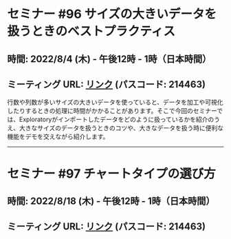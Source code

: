 # セミナー #96 サイズの大きいデータを扱うときのベストプラクティス

## 時間: 2022/8/4 (木) - 午後12時 - 1時（日本時間）

## ミーティング URL: [リンク](https://us02web.zoom.us/j/331585134?pwd=VGVyeXBRWjFMT2hESFdhSU45Z2d0dz09) (パスコード: 214463)

行数や列数が多いサイズの大きいデータを使っていると、データを加工や可視化したりするときの処理に時間がかかることがあります。そこで今回のセミナーでは、Exploratoryがインポートしたデータをどのように扱っているかを紹介のうえ、大きなサイズのデータを扱うときのコツや、大きなデータを扱う時に便利な機能をデモを交えながら紹介します。

----

# セミナー #97 チャートタイプの選び方

## 時間: 2022/8/18 (木) - 午後12時 - 1時（日本時間）

## ミーティング URL: [リンク](https://us02web.zoom.us/j/331585134?pwd=VGVyeXBRWjFMT2hESFdhSU45Z2d0dz09) (パスコード: 214463)

